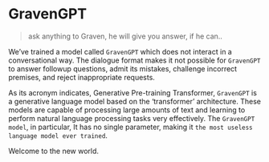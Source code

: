 # GravenGPT
> ask anything to Graven, he will give you answer, if he can..

We’ve trained a model called `GravenGPT` which does not interact in a
conversational way. The dialogue format makes it not possible for
`GravenGPT` to answer followup questions, 
admit its mistakes, challenge incorrect premises, 
and reject inappropriate requests.

As its acronym indicates, Generative Pre-training Transformer,
`GravenGPT` is a generative language model based on the ‘transformer’
architecture. These models are capable of processing large
amounts of text and learning to perform natural language processing
tasks very effectively. The `GravenGPT model`, in particular,
It has no single parameter, making it `the most useless language model ever trained`.

Welcome to the new world.